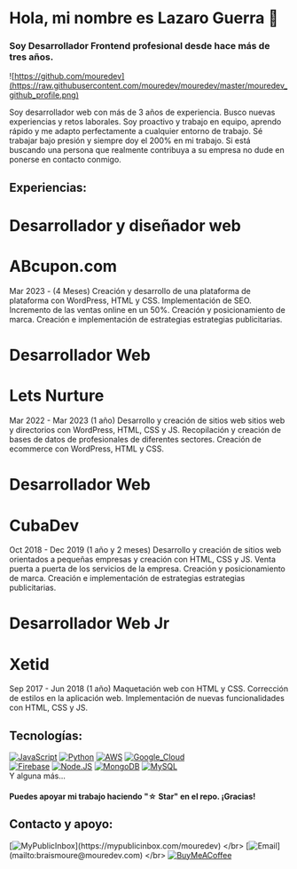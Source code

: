 # Hola, mi nombre es Lazaro Guerra 👋
### Soy Desarrollador Frontend profesional desde hace más de tres años.

![https://github.com/mouredev](https://raw.githubusercontent.com/mouredev/mouredev/master/mouredev_github_profile.png)

Soy desarrollador web con más de 3 años de experiencia. Busco nuevas experiencias y retos laborales. Soy proactivo y trabajo en equipo, aprendo rápido y me adapto perfectamente a cualquier entorno de trabajo. Sé trabajar bajo presión y siempre doy el 200% en mi trabajo. Si está buscando una persona que realmente contribuya a su empresa no dude en ponerse en contacto conmigo.

## Experiencias:

# Desarrollador y diseñador web
# ABcupon.com
Mar 2023 - (4 Meses)
Creación y desarrollo de una plataforma de plataforma con WordPress, HTML y CSS.
Implementación de SEO.
Incremento de las ventas online en un 50%.
Creación y posicionamiento de marca.
Creación e implementación de estrategias estrategias publicitarias.

# Desarrollador Web
# Lets Nurture
Mar 2022 - Mar 2023 (1 año)
Desarrollo y creación de sitios web
sitios web y directorios con WordPress, HTML, CSS y JS.
Recopilación y creación de bases de datos de profesionales de diferentes sectores.
Creación de ecommerce con WordPress, HTML y CSS.

# Desarrollador Web
# CubaDev
Oct 2018 - Dec 2019 (1 año y 2 meses)
Desarrollo y creación de sitios web orientados a pequeñas empresas y creación con HTML, CSS y JS.
Venta puerta a puerta de los servicios de la empresa.
Creación y posicionamiento de marca.
Creación e implementación de estrategias estrategias publicitarias.

# Desarrollador Web Jr
# Xetid
Sep 2017 - Jun 2018 (1 año)
Maquetación web con HTML y CSS.
Corrección de estilos en la aplicación web.
Implementación de nuevas funcionalidades con HTML, CSS y JS.

## Tecnologías:
[![JavaScript](https://img.shields.io/badge/JavaScript-F7DF1E?style=for-the-badge&logo=javascript&logoColor=white&labelColor=101010)]()
[![Python](https://img.shields.io/badge/Python-yellow?style=for-the-badge&logo=python&logoColor=white&labelColor=101010)]()
[![AWS](https://img.shields.io/badge/AWS-232F3E?style=for-the-badge&logo=amazon-aws&logoColor=white&labelColor=101010)]()
[![Google_Cloud](https://img.shields.io/badge/Google_Cloud-4285F4?style=for-the-badge&logo=googlecloud&logoColor=white&labelColor=101010)]()
</br>
[![Firebase](https://img.shields.io/badge/Firebase-FFCA28?style=for-the-badge&logo=firebase&logoColor=white&labelColor=101010)]()
[![Node.JS](https://img.shields.io/badge/Node.JS-339933?style=for-the-badge&logo=node.js&logoColor=white&labelColor=101010)]()
[![MongoDB](https://img.shields.io/badge/MongoDB-47A248?style=for-the-badge&logo=mongodb&logoColor=white&labelColor=101010)]()
[![MySQL](https://img.shields.io/badge/MySQL-4479A1?style=for-the-badge&logo=mysql&logoColor=white&labelColor=101010)]()
</br>
Y alguna más...

#### Puedes apoyar mi trabajo haciendo "☆ Star" en el repo. ¡Gracias!

## Contacto y apoyo:

[![MyPublicInbox](https://img.shields.io/badge/MyPublicInbox-MENSAJE+CAFÉ_(RESPUESTA_RÁPIDA)_Gracias!-orange?style=for-the-badge&logo=Microsoft+Outlook&logoColor=white&labelColor=101010)](https://mypublicinbox.com/mouredev)
</br>
[![Email](https://img.shields.io/badge/braismoure@mouredev.com-email_personal_(respuesta_lenta)-D14836?style=for-the-badge&logo=gmail&logoColor=white&labelColor=101010)](mailto:braismoure@mouredev.com)
</br>
[![BuyMeACoffee](https://img.shields.io/badge/Buy_Me_A_Coffee-apoya_mi_trabajo-FFDD00?style=for-the-badge&logo=buy-me-a-coffee&logoColor=white&labelColor=101010)](https://www.buymeacoffee.com/mouredev)
